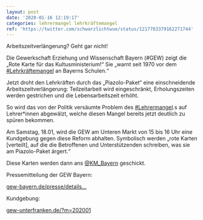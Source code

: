 ```yaml
---
layout: post
date: '2020-01-16 12:19:17'
categories: lehrermangel lehrkräftemangel
ref: 'https://twitter.com/schwarzlichtwue/status/1217783379162271744'
---
```

Arbeitszeitverlängerung? Geht gar nicht!



Die Gewerkschaft Erziehung und Wissenschaft Bayern (#GEW) zeigt die „Rote Karte für das Kultusministerium!“ Sie „warnt seit 1970 vor dem [#Lehrkräftemangel](/t/lehrkräftemangel) an Bayerns Schulen.“

Jetzt droht den Lehrkräften durch das „Piazolo-Paket“ eine einschneidende Arbeitszeitverlängerung: Teilzeitarbeit wird eingeschränkt, Erholungszeiten werden gestrichen und die Lebensarbeitszeit erhöht.

So wird das von der Politik versäumte Problem des [#Lehrermangel](/t/lehrermangel).s auf Lehrer\*innen abgewälzt, welche diesen Mangel bereits jetzt deutlich zu spüren bekommen.

Am Samstag, 18.01, wird die GEW am Unteren Markt von 15 bis 16 Uhr eine Kundgebung gegen diese Reform abhalten. Symbolisch werden „rote Karten [verteilt], auf die die Betroffenen und Unterstützenden schreiben, was sie am Piazolo-Paket ärgert.“

Diese Karten werden dann ans [@KM_Bayern](https://twitter.com/KM_Bayern) geschickt.

Pressemitteilung der GEW Bayern:

[gew-bayern.de/presse/details…](https://www.gew-bayern.de/presse/detailseite/neuigkeiten/gew-weist-piazolo-paket-vehement-zurueck/)



Kundgebung:

[gew-unterfranken.de/?m=202001](https://gew-unterfranken.de/?m=202001)